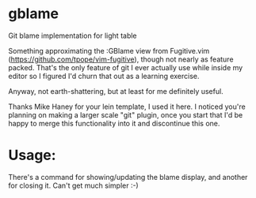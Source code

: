 gblame
======

Git blame implementation for light table

Something approximating the :GBlame view from Fugitive.vim (https://github.com/tpope/vim-fugitive), though not nearly as feature packed. That's the only feature of git I ever actually use while inside my editor so I figured I'd churn that out as a learning exercise.

Anyway, not earth-shattering, but at least for me definitely useful.

Thanks Mike Haney for your lein template, I used it here. I noticed you're planning on making a larger scale "git" plugin, once you start that I'd be happy to merge this functionality into it and discontinue this one.

Usage:
======
There's a command for showing/updating the blame display, and another for closing it. Can't get much simpler :-)

